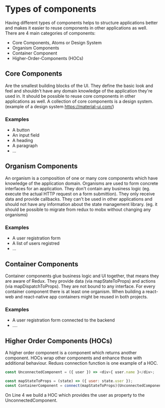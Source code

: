 
# Types of components
Having different types of components helps to structure applications better and makes it easier to reuse components in other applications as well. There are 4 main categories of components:

- Core Components, Atoms or Design System
- Organism Components
- Container Component
- Higher-Order-Components (HOCs)

## Core Components
Are the smallest building blocks of the UI. They define the basic look and feel and shouldn't have any domain knowledge of the application they're used in. It should be possible to reuse core components in other applications as well. A collection of core components is a design system. (example of a design system https://material-ui.com/) 

### Examples
- A button
- An input field
- A heading
- A paragraph
- ...

## Organism Components
An organism is a composition of one or many core components which have knowledge of the application domain. Organisms are used to form concrete interfaces for an application. They don't contain any business logic (eg. execute the actual HTTP request on a form submittion). They only receive data and provide callbacks. They can't be used in other applications and should not have any information about the state management library. (eg. it should be possible to migrate from redux to mobx without changing any organisms)

### Examples
- A user registration form
- A list of users registred
- ...

## Container Components
Container components glue business logic and UI together, that means they are aware of Redux. They provide data (via mapStateToProps) and actions (via mapDispatchToProps). They are not bound to any interface. For every container component there is at least one organism. When building a react-web and react-native app containers might be reused in both projects.

### Examples
- A user registration form connected to the backend
- ....


## Higher Order Components (HOCs)

A higher order component is a component which returns another component. HOCs wrap other components and enhance those with additional behaviour. Reduxs connection function is one example of a HOC. 

```js
const UnconnectedComponent = ({ user }) => <div>{ user.name }</div>;

const mapStateToProps = (state) => ({ user: state.user });
const ContainerComponent = connect(mapStateToProps)(UnconnectedComponent);
```

On Line 4 we build a HOC which provides the user as property to the UnconnectedComponent.




